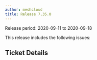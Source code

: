 ```yaml
---
author: meshcloud
title: Release 7.35.0
---
```


Release period: 2020-09-11 to 2020-09-18

This release includes the following issues:
<!--truncate-->

## Ticket Details
